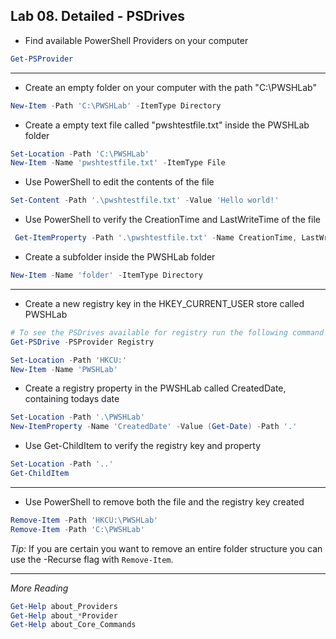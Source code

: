 ## Lab 08. Detailed - PSDrives

- Find available PowerShell Providers on your computer

```Powershell
Get-PSProvider
```

---

- Create an empty folder on your computer with the path "C:\PWSHLab\"

```Powershell
New-Item -Path 'C:\PWSHLab' -ItemType Directory
```

- Create a empty text file called "pwshtestfile.txt" inside the PWSHLab folder

```Powershell
Set-Location -Path 'C:\PWSHLab'
New-Item -Name 'pwshtestfile.txt' -ItemType File
```

- Use PowerShell to edit the contents of the file

```Powershell
Set-Content -Path '.\pwshtestfile.txt' -Value 'Hello world!'
```

- Use PowerShell to verify the CreationTime and LastWriteTime of the file

```Powershell
 Get-ItemProperty -Path '.\pwshtestfile.txt' -Name CreationTime, LastWriteTime
```

- Create a subfolder inside the PWSHLab folder

```Powershell
New-Item -Name 'folder' -ItemType Directory
```

---

- Create a new registry key in the HKEY_CURRENT_USER store called PWSHLab

```Powershell
# To see the PSDrives available for registry run the following command
Get-PSDrive -PSProvider Registry

Set-Location -Path 'HKCU:'
New-Item -Name 'PWSHLab'
```

- Create a registry property in the PWSHLab called CreatedDate, containing todays date

```Powershell
Set-Location -Path '.\PWSHLab'
New-ItemProperty -Name 'CreatedDate' -Value (Get-Date) -Path '.'
```

- Use Get-ChildItem to verify the registry key and property

```Powershell
Set-Location -Path '..'
Get-ChildItem
```

---

- Use PowerShell to remove both the file and the registry key created

```Powershell
Remove-Item -Path 'HKCU:\PWSHLab'
Remove-Item -Path 'C:\PWSHLab'
```

*Tip:* If you are certain you want to remove an entire folder structure you can use the -Recurse flag with `Remove-Item`.

---

*More Reading*

```Powershell
Get-Help about_Providers
Get-Help about_*Provider
Get-Help about_Core_Commands
```

